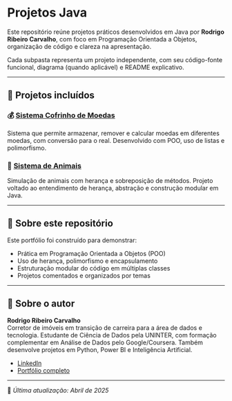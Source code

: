 # Projetos Java

Este repositório reúne projetos práticos desenvolvidos em Java por **Rodrigo Ribeiro Carvalho**, com foco em Programação Orientada a Objetos, organização de código e clareza na apresentação.

Cada subpasta representa um projeto independente, com seu código-fonte funcional, diagrama (quando aplicável) e README explicativo.

---

## 📁 Projetos incluídos

### 💰 [Sistema Cofrinho de Moedas](./cofrinho_moedas)
Sistema que permite armazenar, remover e calcular moedas em diferentes moedas, com conversão para o real. Desenvolvido com POO, uso de listas e polimorfismo.

### 🐾 [Sistema de Animais](./sistema_animais)
Simulação de animais com herança e sobreposição de métodos. Projeto voltado ao entendimento de herança, abstração e construção modular em Java.

---

## 🎯 Sobre este repositório

Este portfólio foi construído para demonstrar:

- Prática em Programação Orientada a Objetos (POO)
- Uso de herança, polimorfismo e encapsulamento
- Estruturação modular do código em múltiplas classes
- Projetos comentados e organizados por temas

---

## 👤 Sobre o autor

**Rodrigo Ribeiro Carvalho**  
Corretor de imóveis em transição de carreira para a área de dados e tecnologia. Estudante de Ciência de Dados pela UNINTER, com formação complementar em Análise de Dados pelo Google/Coursera. Também desenvolve projetos em Python, Power BI e Inteligência Artificial.

- [LinkedIn](https://www.linkedin.com/in/rodrigo-ribeiro-datascience)
- [Portfólio completo](https://github.com/Rodrigo-RRC)

---

📌 *Última atualização: Abril de 2025*
